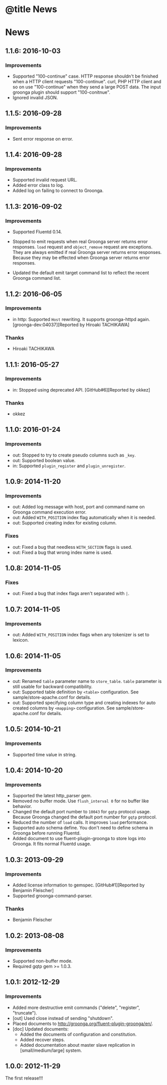 # @title News

# News

## 1.1.6: 2016-10-03

### Improvements

* Supported "100-continue" case.
  HTTP response shouldn't be finished when a HTTP client requests
  "100-continue". curl, PHP HTTP client and so on use "100-continue"
  when they send a large POST data. The input groonga plugin should
  support "100-conitnue".
* Ignored invalid JSON.

## 1.1.5: 2016-09-28

### Improvements

* Sent error response on error.

## 1.1.4: 2016-09-28

### Improvements

* Supported invalid request URL.
* Added error class to log.
* Added log on failing to connect to Groonga.

## 1.1.3: 2016-09-02

### Improvements

* Supported Fluentd 0.14.

* Stopped to emit requests when real Groonga server returns error
  responses. `load` request and `object_remove` request are
  exceptions. They are always emitted if real Groonga server returns
  error responses. Because they may be effected when Groonga server
  returns error responses.

* Updated the default emit target command list to reflect the recent
  Groonga command list.

## 1.1.2: 2016-06-05

### Improvements

* in http: Supported `Host` rewriting. It supports groonga-httpd again.
  [groonga-dev:04037][Reported by Hiroaki TACHIKAWA]

### Thanks

* Hiroaki TACHIKAWA

## 1.1.1: 2016-05-27

### Improvements

* in: Stopped using deprecated API.
  [GitHub#6][Reported by okkez]

### Thanks

* okkez

## 1.1.0: 2016-01-24

### Improvements

* out: Stopped to try to create pseudo columns such as `_key`.
* out: Supported boolean value.
* in: Supported `plugin_register` and `plugin_unregister`.

## 1.0.9: 2014-11-20

### Improvements

* out: Added log message with host, port and command name on Groonga
  command execution error.
* out: Added `WITH_POSITION` index flag automatically when it is
  needed.
* out: Supported creating index for existing column.

### Fixes

* out: Fixed a bug that needless `WITH_SECTION` flags is used.
* out: Fixed a bug that wrong index name is used.

## 1.0.8: 2014-11-05

### Fixes

* out: Fixed a bug that index flags aren't separated with `|`.

## 1.0.7: 2014-11-05

### Improvements

* out: Added `WITH_POSITION` index flags when any tokenizer is set to
  lexicon.

## 1.0.6: 2014-11-05

### Improvements

* out: Renamed `table` parameter name to `store_table`.
  `table` parameter is still usable for backward compatibility.
* out: Supported table definition by `<table>` configuration.
  See sample/store-apache.conf for details.
* out: Supported specifying column type and creating indexes for auto
  created columns by `<mapping>` configuration.
  See sample/store-apache.conf for details.

## 1.0.5: 2014-10-21

### Improvements

* Supported time value in string.

## 1.0.4: 2014-10-20

### Improvements

* Supported the latest http_parser gem.
* Removed no buffer mode. Use `flush_interval 0` for no buffer like
  behavior.
* Changed the default port number to `10043` for `gqtp` protocol usage.
  Because Groonga changed the default port number for `gqtp` protocol.
* Reduced the number of `load` calls. It improves `load` performance.
* Supported auto schema define. You don't need to define schema in Groonga
  before running Fluentd.
* Added document to use fluent-plugin-groonga to store logs into Groonga.
  It fits normal Fluentd usage.

## 1.0.3: 2013-09-29

### Improvements

* Added license information to gemspec.
  [GitHub#1][Reported by Benjamin Fleischer]
* Supported groonga-command-parser.

### Thanks

* Benjamin Fleischer

## 1.0.2: 2013-08-08

### Improvements

* Supported non-buffer mode.
* Required gqtp gem >= 1.0.3.

## 1.0.1: 2012-12-29

### Improvements

* Added more destructive emit commands ("delete", "register", "truncate").
* [out] Used close instead of sending "shutdown".
* Placed documents to http://groonga.org/fluent-plugin-groonga/en/.
* [doc] Updated documents:
  * Added the documents of configuration and constitution.
  * Added recover steps.
  * Added documentation about master slave replication in
    [small/medium/large] system.

## 1.0.0: 2012-11-29

The first release!!!
